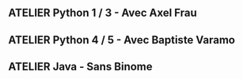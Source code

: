 ## ATELIER Python 1 / 3 - Avec Axel Frau
## ATELIER Python 4 / 5 - Avec Baptiste Varamo
## ATELIER Java - Sans Binome

